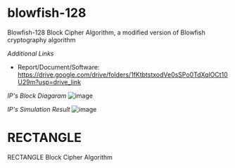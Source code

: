 # blowfish-128
Blowfish-128 Block Cipher Algorithm, a modified version of Blowfish cryptography algorithm

_Additional Links_
- Report/Document/Software: https://drive.google.com/drive/folders/1fKtbtstxodVe0sSPo0TdXqlOCt10U29m?usp=drive_link

_IP's Block Diagaram_
![image](https://github.com/user-attachments/assets/b8de3b68-d3e9-48a5-a01d-2f4eb533ec5c)

_IP's Simulation Result_
![image](https://github.com/user-attachments/assets/ecea7438-2bfa-4f8c-bc2a-1d5207d73824)

# RECTANGLE
RECTANGLE Block Cipher Algorithm
